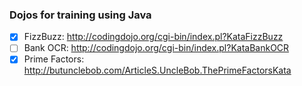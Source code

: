 ### Dojos for training using Java

- [X] FizzBuzz: http://codingdojo.org/cgi-bin/index.pl?KataFizzBuzz
- [ ] Bank OCR: http://codingdojo.org/cgi-bin/index.pl?KataBankOCR
- [X] Prime Factors: http://butunclebob.com/ArticleS.UncleBob.ThePrimeFactorsKata